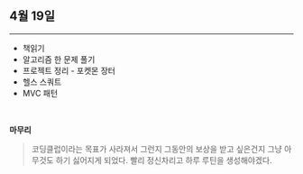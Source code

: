 ## 4월 19일

***

* 책읽기 
* 알고리즘 한 문제 풀기
* 프로젝트 정리 - 포켓몬 장터 
* 헬스 스쿼트 
* MVC 패턴 

<br>
  

__마무리__
> 코딩클럽이라는 목표가 사라져서 그런지 그동안의 보상을 받고 싶은건지 
> 그냥 아무것도 하기 싫어지게 되었다. 
> 빨리 정신차리고 하루 루틴을 생성해야겠다. 
> 

